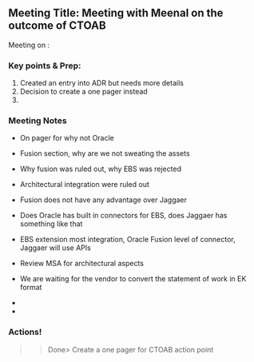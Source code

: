 ## Meeting Title: Meeting with Meenal on the outcome of CTOAB 
Meeting on   :

### Key points & Prep:
1. Created an entry into ADR but needs more details 
2. Decision to create a one pager instead  
3. 

### Meeting Notes
- On pager for why not Oracle 
- Fusion section, why are we not sweating the assets
- Why fusion was ruled out, why EBS was rejected
- Architectural integration were ruled out
- Fusion does not have any advantage over Jaggaer
- Does Oracle has built in connectors for EBS, does Jaggaer has something like that 
- EBS extension most integration, Oracle Fusion level of connector, Jaggaer will use APIs 

- Review MSA for architectural aspects
- We are waiting for the vendor to convert the statement of work in EK format
* 
* 
### Actions!
>>Done> Create a one pager for CTOAB action point
